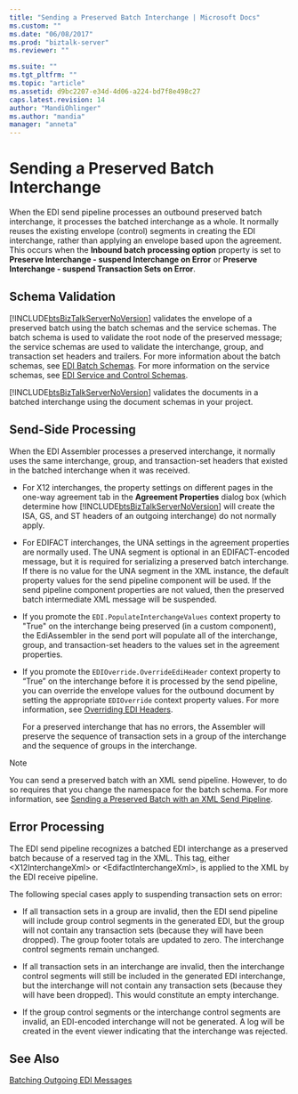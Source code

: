 ```yaml
---
title: "Sending a Preserved Batch Interchange | Microsoft Docs"
ms.custom: ""
ms.date: "06/08/2017"
ms.prod: "biztalk-server"
ms.reviewer: ""

ms.suite: ""
ms.tgt_pltfrm: ""
ms.topic: "article"
ms.assetid: d9bc2207-e34d-4d06-a224-bd7f8e498c27
caps.latest.revision: 14
author: "MandiOhlinger"
ms.author: "mandia"
manager: "anneta"
---
```

# Sending a Preserved Batch Interchange
When the EDI send pipeline processes an outbound preserved batch interchange, it processes the batched interchange as a whole. It normally reuses the existing envelope (control) segments in creating the EDI interchange, rather than applying an envelope based upon the agreement. This occurs when the **Inbound batch processing option** property is set to **Preserve Interchange - suspend Interchange on Error** or **Preserve Interchange - suspend Transaction Sets on Error**.  
  
## Schema Validation  
 [!INCLUDE[btsBizTalkServerNoVersion](../includes/btsbiztalkservernoversion-md.md)] validates the envelope of a preserved batch using the batch schemas and the service schemas. The batch schema is used to validate the root node of the preserved message; the service schemas are used to validate the interchange, group, and transaction set headers and trailers. For more information about the batch schemas, see [EDI Batch Schemas](../core/edi-batch-schemas.md). For more information on the service schemas, see [EDI Service and Control Schemas](../core/edi-service-and-control-schemas.md).  
  
 [!INCLUDE[btsBizTalkServerNoVersion](../includes/btsbiztalkservernoversion-md.md)] validates the documents in a batched interchange using the document schemas in your project.  
  
## Send-Side Processing  
 When the EDI Assembler processes a preserved interchange, it normally uses the same interchange, group, and transaction-set headers that existed in the batched interchange when it was received.  
  
- For X12 interchanges, the property settings on different pages in the one-way agreement tab in the **Agreement Properties** dialog box (which determine how [!INCLUDE[btsBizTalkServerNoVersion](../includes/btsbiztalkservernoversion-md.md)] will create the ISA, GS, and ST headers of an outgoing interchange) do not normally apply.  
  
- For EDIFACT interchanges, the UNA settings in the agreement properties are normally used. The UNA segment is optional in an EDIFACT-encoded message, but it is required for serializing a preserved batch interchange. If there is no value for the UNA segment in the XML instance, the default property values for the send pipeline component will be used. If the send pipeline component properties are not valued, then the preserved batch intermediate XML message will be suspended.  
  
- If you promote the `EDI.PopulateInterchangeValues` context property to "True" on the interchange being preserved (in a custom component), the EdiAssembler in the send port will populate all of the interchange, group, and transaction-set headers to the values set in the agreement properties.  
  
- If you promote the `EDIOverride.OverrideEdiHeader` context property to “True” on the interchange before it is processed by the send pipeline, you can override the envelope values for the outbound document by setting the appropriate `EDIOverride` context property values. For more information, see [Overriding EDI Headers](../core/overriding-edi-headers.md).  
  
  For a preserved interchange that has no errors, the Assembler will preserve the sequence of transaction sets in a group of the interchange and the sequence of groups in the interchange.  
  
> [!NOTE]
>  You can send a preserved batch with an XML send pipeline. However, to do so requires that you change the namespace for the batch schema. For more information, see [Sending a Preserved Batch with an XML Send Pipeline](../core/sending-a-preserved-batch-with-an-xml-send-pipeline.md).  
  
## Error Processing  
 The EDI send pipeline recognizes a batched EDI interchange as a preserved batch because of a reserved tag in the XML. This tag, either \<X12InterchangeXml\> or \<EdifactInterchangeXml\>, is applied to the XML by the EDI receive pipeline.  
  
 The following special cases apply to suspending transaction sets on error:  
  
-   If all transaction sets in a group are invalid, then the EDI send pipeline will include group control segments in the generated EDI, but the group will not contain any transaction sets (because they will have been dropped). The group footer totals are updated to zero. The interchange control segments remain unchanged.  
  
-   If all transaction sets in an interchange are invalid, then the interchange control segments will still be included in the generated EDI interchange, but the interchange will not contain any transaction sets (because they will have been dropped). This would constitute an empty interchange.  
  
-   If the group control segments or the interchange control segments are invalid, an EDI-encoded interchange will not be generated. A log will be created in the event viewer indicating that the interchange was rejected.  
  
## See Also  
 [Batching Outgoing EDI Messages](../core/batching-outgoing-edi-messages.md)